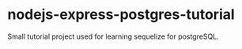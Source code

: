 # nodejs-express-postgres-tutorial
Small tutorial project used for learning sequelize for postgreSQL.
